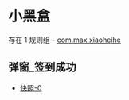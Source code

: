 # 小黑盒

存在 1 规则组 - [com.max.xiaoheihe](/src/apps/com.max.xiaoheihe.ts)

## 弹窗\_签到成功

- [快照-0](https://i.gkd.li/import/13421535)
